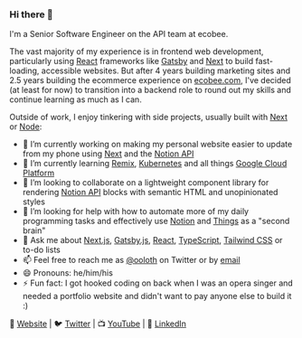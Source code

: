 ### Hi there 👋

I'm a Senior Software Engineer on the API team at ecobee.

The vast majority of my experience is in frontend web development, particularly using [React](https://reactjs.org) frameworks like [Gatsby](https://www.gatsbyjs.com) and [Next](https://nextjs.org) to build fast-loading, accessible websites. But after 4 years building marketing sites and 2.5 years building the ecommerce experience on [ecobee.com](https://www.ecobee.com), I've decided (at least for now) to transition into a backend role to round out my skills and continue learning as much as I can.

Outside of work, I enjoy tinkering with side projects, usually built with [Next](https://nextjs.org) or [Node](https://nodejs.org/en/):

- 🔭 I’m currently working on making my personal website easier to update from my phone using [Next](https://nextjs.org) and the [Notion API](https://developers.notion.com)
- 🌱 I’m currently learning [Remix](https://remix.run), [Kubernetes](https://kubernetes.io) and all things [Google Cloud Platform](https://cloud.google.com/gcp)
- 👯 I’m looking to collaborate on a lightweight component library for rendering [Notion API](https://developers.notion.com) blocks with semantic HTML and unopinionated styles
- 🤔 I’m looking for help with how to automate more of my daily programming tasks and effectively use [Notion](https://www.notion.so) and [Things](https://culturedcode.com/things/) as a "second brain"
- 💬 Ask me about [Next.js](https://nextjs.org), [Gatsby.js](https://www.gatsbyjs.com), [React](https://reactjs.org), [TypeScript](https://www.typescriptlang.org), [Tailwind CSS](https://tailwindcss.com) or to-do lists
- 📫 Feel free to reach me as [@ooloth](https://twitter.com/ooloth) on Twitter or by [email](mailto:hello@michaeluloth.com)
- 😄 Pronouns: he/him/his
- ⚡ Fun fact: I got hooked coding on back when I was an opera singer and needed a portfolio website and didn't want to pay anyone else to build it :)

🏡 [Website](https://michaeluloth.com) | 🐦 [Twitter](https://twitter.com/ooloth) | 📺 [YouTube](https://www.youtube.com/user/michaeluloth) | 👔 [LinkedIn](https://www.linkedin.com/in/michael-uloth-848a1b98/)
